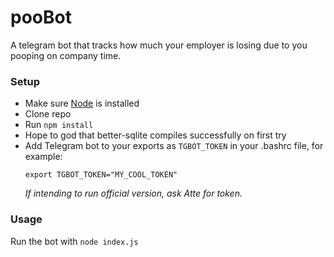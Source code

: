 # pooBot
A telegram bot that tracks how much your employer is losing due to you pooping on company time.

### Setup
- Make sure [Node](https://nodejs.org/) is installed
- Clone repo
- Run `npm install`
- Hope to god that better-sqlite compiles successfully on first try
- Add Telegram bot to your exports as `TGBOT_TOKEN` in your .bashrc file, for example:
	```
	export TGBOT_TOKEN="MY_COOL_TOKEN"
	```
	*If intending to run official version, ask Atte for token.*

### Usage
Run the bot with `node index.js`